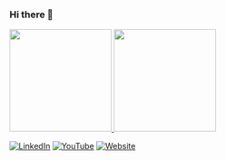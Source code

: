 ### Hi there 👋
<!-- ![](https://github-readme-stats.vercel.app/api?username=snandasena&show_icons=true&count_private=true) -->
<!--
**snandasena/snandasena** is a ✨ _special_ ✨ repository because its `README.md` (this file) appears on your GitHub profile.

Here are some ideas to get you started:

- 🔭 I’m currently working on ...
- 🌱 I’m currently learning ...
- 👯 I’m looking to collaborate on ...
- 🤔 I’m looking for help with ...
- 💬 Ask me about ...
- 📫 How to reach me: ...
- 😄 Pronouns: ...
- ⚡ Fun fact: ...
-->

<p align="center">
<a href="https://github.com/snandasena">
<div>
  <div>
 <img height="180em" src="https://github-readme-stats-eight-theta.vercel.app/api?username=snandasena&show_icons=true&theme=algolia&include_all_commits=true&count_private=true" style="max-width: 50%;"/>
 <img height="180em" src="https://github-readme-streak-stats.herokuapp.com/?user=snandasena" style="max-width: 100%;"/>
  </div>
</div>
</a>
</p>



[![LinkedIn](linkedin.png)](https://www.linkedin.com/in/sajithnandasena/) 
[![YouTube](youtube.png)](https://www.youtube.com/channel/UCINm9Ndbq6515C4VXxBX5pA) 
[![Website](me.png)](https://webbotlabs.blogspot.com)

